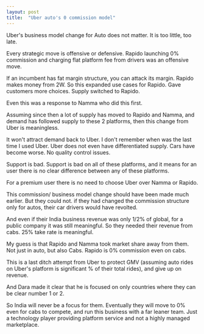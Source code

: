 ```yaml
---
layout: post
title:  "Uber auto's 0 commission model"
---
```


Uber's business model change for Auto does not matter. It is too little, too late.

Every strategic move is offensive or defensive.
Rapido launching 0% commission and charging flat platform fee from drivers was an offensive move.

If an incumbent has fat margin structure, you can attack its margin.
Rapido makes money from 2W. So this expanded use cases for Rapido. Gave customers more choices. Supply switched to Rapido.

Even this was a response to Namma who did this first.

Assuming since then a lot of supply has moved to Rapido and Namma, and demand has followed supply to these 2 platforms, then this change from Uber is meaningless.

It won't attract demand back to Uber. I don't remember when was the last time I used Uber.
Uber does not even have differentiated supply. Cars have become worse. No quality control issues.

Support is bad.
Support is bad on all of these platforms, and it means for an user there is no clear difference between any of these platforms.

For a premium user there is no need to choose Uber over Namma or Rapido.

This commission/ business model change should have been made much earlier. But they could not. if they had changed the commission structure only for autos, their car drivers would have revolted.

And even if their India business revenue was only 1/2% of global, for a public company it was still meaningful. So they needed their revenue from cabs. 25% take rate is meaningful.

My guess is that Rapido and Namma took market share away from them. Not just in auto, but also Cabs. Rapido is 0% commission even on cabs.

This is a last ditch attempt from Uber to protect GMV (assuming auto rides on Uber's platform is significant % of their total rides), and give up on revenue.

And Dara made it clear that he is focused on only countries where they can be clear number 1 or 2.

So India will never be a focus for them. Eventually they will move to 0% even for cabs to compete, and run this business with a far leaner team. Just a technology player providing platform service and not a highly managed marketplace.
